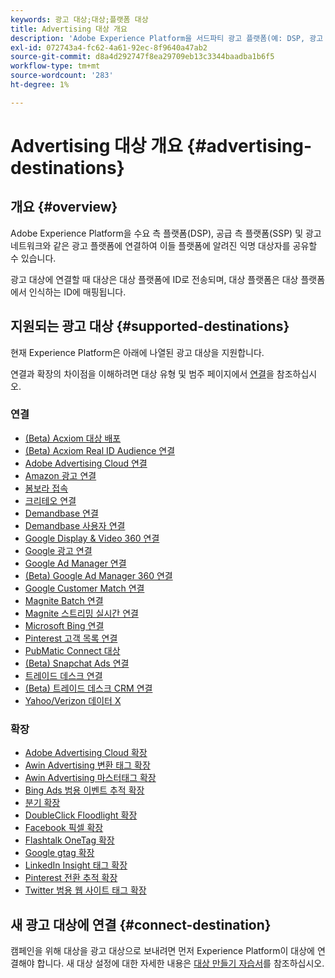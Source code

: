 ```yaml
---
keywords: 광고 대상;대상;플랫폼 대상
title: Advertising 대상 개요
description: 'Adobe Experience Platform을 서드파티 광고 플랫폼(예: DSP, 광고 네트워크, SSP)에 연결하고 이러한 플랫폼에 익명 대상을 공유합니다.'
exl-id: 072743a4-fc62-4a61-92ec-8f9640a47ab2
source-git-commit: d8a4d292747f8ea29709eb13c3344baadba1b6f5
workflow-type: tm+mt
source-wordcount: '283'
ht-degree: 1%

---
```


# Advertising 대상 개요 {#advertising-destinations}

## 개요 {#overview}

Adobe Experience Platform을 수요 측 플랫폼(DSP), 공급 측 플랫폼(SSP) 및 광고 네트워크와 같은 광고 플랫폼에 연결하여 이들 플랫폼에 알려진 익명 대상자를 공유할 수 있습니다.

광고 대상에 연결할 때 대상은 대상 플랫폼에 ID로 전송되며, 대상 플랫폼은 대상 플랫폼에서 인식하는 ID에 매핑됩니다.

## 지원되는 광고 대상 {#supported-destinations}

현재 Experience Platform은 아래에 나열된 광고 대상을 지원합니다.

연결과 확장의 차이점을 이해하려면 대상 유형 및 범주 페이지에서 [연결](../../destination-types.md#connections)을 참조하십시오.

### 연결

* [(Beta) Acxiom 대상 배포](acxiom-audience-connection.md)
* [(Beta) Acxiom Real ID Audience 연결](acxiom-real-id-audience-connection.md)
* [Adobe Advertising Cloud 연결](adobe-advertising-cloud-connection.md)
* [Amazon 광고 연결](amazon-ads.md)
* [봄보라 접속](bombora.md)
* [크리테오 연결](criteo.md)
* [Demandbase 연결](demandbase.md)
* [Demandbase 사용자 연결](demandbase-people.md)
* [Google Display &amp; Video 360 연결](google-dv360.md)
* [Google 광고 연결](google-ads-destination.md)
* [Google Ad Manager 연결](google-ad-manager.md)
* [(Beta) Google Ad Manager 360 연결](google-ad-manager-360-connection.md)
* [Google Customer Match 연결](google-customer-match.md)
* [Magnite Batch 연결](magnite-batch.md)
* [Magnite 스트리밍 실시간 연결](magnite-streaming.md)
* [Microsoft Bing 연결](bing.md)
* [Pinterest 고객 목록 연결](pinterest.md)
* [PubMatic Connect 대상](pubmatic.md)
* [(Beta) Snapchat Ads 연결](snap-inc.md)
* [트레이드 데스크 연결](tradedesk.md)
* [(Beta) 트레이드 데스크 CRM 연결](tradedesk-emails.md)
* [Yahoo/Verizon 데이터 X](datax.md)

### 확장

* [Adobe Advertising Cloud 확장](adobe-advertising-cloud.md)
* [Awin Advertising 변환 태그 확장](awin-conversiontag.md)
* [Awin Advertising 마스터태그 확장](awin-mastertag.md)
* [Bing Ads 범용 이벤트 추적 확장](bing-ads.md)
* [분기 확장](branch.md)
* [DoubleClick Floodlight 확장](doubleclick-floodlight.md)
* [Facebook 픽셀 확장](facebook-pixel.md)
* [Flashtalk OneTag 확장](flashtalking.md)
* [Google gtag 확장](gtag-advertising.md)
* [LinkedIn Insight 태그 확장](linkedin.md)
* [Pinterest 전환 추적 확장](pinterest-extension.md)
* [Twitter 범용 웹 사이트 태그 확장](twitter-uwt.md)

## 새 광고 대상에 연결 {#connect-destination}

캠페인을 위해 대상을 광고 대상으로 보내려면 먼저 Experience Platform이 대상에 연결해야 합니다. 새 대상 설정에 대한 자세한 내용은 [대상 만들기 자습서](../../ui/connect-destination.md)를 참조하십시오.
